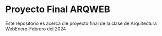 # Proyecto Final ARQWEB
Este repositorio es acerca dle proyecto final de la clase de Arquitectura WebEnero-Febrero del 2024